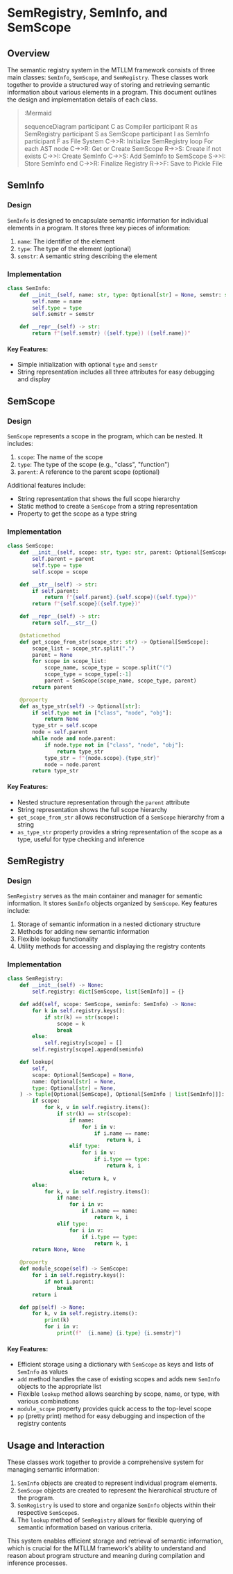 <!-- Designed and Implemented by Chandra Irugalbandara -->

# SemRegistry, SemInfo, and SemScope

## Overview

The semantic registry system in the MTLLM framework consists of three main classes: `SemInfo`, `SemScope`, and `SemRegistry`. These classes work together to provide a structured way of storing and retrieving semantic information about various elements in a program. This document outlines the design and implementation details of each class.

> :Mermaid
>
> sequenceDiagram
>     participant C as Compiler
>     participant R as SemRegistry
>     participant S as SemScope
>     participant I as SemInfo
>     participant F as File System
>     C->>R: Initialize SemRegistry
>     loop For each AST node
>         C->>R: Get or Create SemScope
>         R->>S: Create if not exists
>         C->>I: Create SemInfo
>         C->>S: Add SemInfo to SemScope
>         S->>I: Store SemInfo
>     end
>     C->>R: Finalize Registry
>     R->>F: Save to Pickle File

## SemInfo

### Design

`SemInfo` is designed to encapsulate semantic information for individual elements in a program. It stores three key pieces of information:

1. `name`: The identifier of the element
2. `type`: The type of the element (optional)
3. `semstr`: A semantic string describing the element

### Implementation

```python
class SemInfo:
    def __init__(self, name: str, type: Optional[str] = None, semstr: str = "") -> None:
        self.name = name
        self.type = type
        self.semstr = semstr

    def __repr__(self) -> str:
        return f"{self.semstr} ({self.type}) ({self.name})"
```

#### Key Features:
- Simple initialization with optional `type` and `semstr`
- String representation includes all three attributes for easy debugging and display

## SemScope

### Design

`SemScope` represents a scope in the program, which can be nested. It includes:

1. `scope`: The name of the scope
2. `type`: The type of the scope (e.g., "class", "function")
3. `parent`: A reference to the parent scope (optional)

Additional features include:
- String representation that shows the full scope hierarchy
- Static method to create a `SemScope` from a string representation
- Property to get the scope as a type string

### Implementation

```python
class SemScope:
    def __init__(self, scope: str, type: str, parent: Optional[SemScope] = None) -> None:
        self.parent = parent
        self.type = type
        self.scope = scope

    def __str__(self) -> str:
        if self.parent:
            return f"{self.parent}.{self.scope}({self.type})"
        return f"{self.scope}({self.type})"

    def __repr__(self) -> str:
        return self.__str__()

    @staticmethod
    def get_scope_from_str(scope_str: str) -> Optional[SemScope]:
        scope_list = scope_str.split(".")
        parent = None
        for scope in scope_list:
            scope_name, scope_type = scope.split("(")
            scope_type = scope_type[:-1]
            parent = SemScope(scope_name, scope_type, parent)
        return parent

    @property
    def as_type_str(self) -> Optional[str]:
        if self.type not in ["class", "node", "obj"]:
            return None
        type_str = self.scope
        node = self.parent
        while node and node.parent:
            if node.type not in ["class", "node", "obj"]:
                return type_str
            type_str = f"{node.scope}.{type_str}"
            node = node.parent
        return type_str
```

#### Key Features:
- Nested structure representation through the `parent` attribute
- String representation shows the full scope hierarchy
- `get_scope_from_str` allows reconstruction of a `SemScope` hierarchy from a string
- `as_type_str` property provides a string representation of the scope as a type, useful for type checking and inference

## SemRegistry

### Design

`SemRegistry` serves as the main container and manager for semantic information. It stores `SemInfo` objects organized by `SemScope`. Key features include:

1. Storage of semantic information in a nested dictionary structure
2. Methods for adding new semantic information
3. Flexible lookup functionality
4. Utility methods for accessing and displaying the registry contents

### Implementation

```python
class SemRegistry:
    def __init__(self) -> None:
        self.registry: dict[SemScope, list[SemInfo]] = {}

    def add(self, scope: SemScope, seminfo: SemInfo) -> None:
        for k in self.registry.keys():
            if str(k) == str(scope):
                scope = k
                break
        else:
            self.registry[scope] = []
        self.registry[scope].append(seminfo)

    def lookup(
        self,
        scope: Optional[SemScope] = None,
        name: Optional[str] = None,
        type: Optional[str] = None,
    ) -> tuple[Optional[SemScope], Optional[SemInfo | list[SemInfo]]]:
        if scope:
            for k, v in self.registry.items():
                if str(k) == str(scope):
                    if name:
                        for i in v:
                            if i.name == name:
                                return k, i
                    elif type:
                        for i in v:
                            if i.type == type:
                                return k, i
                    else:
                        return k, v
        else:
            for k, v in self.registry.items():
                if name:
                    for i in v:
                        if i.name == name:
                            return k, i
                elif type:
                    for i in v:
                        if i.type == type:
                            return k, i
        return None, None

    @property
    def module_scope(self) -> SemScope:
        for i in self.registry.keys():
            if not i.parent:
                break
        return i

    def pp(self) -> None:
        for k, v in self.registry.items():
            print(k)
            for i in v:
                print(f"  {i.name} {i.type} {i.semstr}")
```

#### Key Features:
- Efficient storage using a dictionary with `SemScope` as keys and lists of `SemInfo` as values
- `add` method handles the case of existing scopes and adds new `SemInfo` objects to the appropriate list
- Flexible `lookup` method allows searching by scope, name, or type, with various combinations
- `module_scope` property provides quick access to the top-level scope
- `pp` (pretty print) method for easy debugging and inspection of the registry contents

## Usage and Interaction

These classes work together to provide a comprehensive system for managing semantic information:

1. `SemInfo` objects are created to represent individual program elements.
2. `SemScope` objects are created to represent the hierarchical structure of the program.
3. `SemRegistry` is used to store and organize `SemInfo` objects within their respective `SemScope`s.
4. The `lookup` method of `SemRegistry` allows for flexible querying of semantic information based on various criteria.

This system enables efficient storage and retrieval of semantic information, which is crucial for the MTLLM framework's ability to understand and reason about program structure and meaning during compilation and inference processes.
